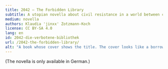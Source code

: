 ```yaml
---
title: 2042 – The Forbidden Library
subtitle: A utopian novella about civil resistance in a world between climate catastrophe and the will for positive social change.
medium: novella
authors: Klaudia 'jinxx' Zotzmann-Koch
license: CC BY-SA 4.0
lang: en
id: 2042-die-verbotene-bibliothek
url: /2042-the-forbidden-library/
alt: "A book whose cover shows the title. The cover looks like a borrow card from an old library. The last entry is from 2042."
---
```


(The novella is only available in German.)
